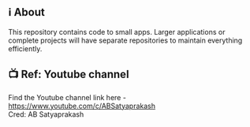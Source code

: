 

## ℹ️ About

This repository contains code to small apps. Larger applications or complete projects will have separate repositories to maintain everything efficiently.

## 📺 Ref: Youtube channel

Find the Youtube channel link here - https://www.youtube.com/c/ABSatyaprakash 
<br>
Cred: AB Satyaprakash
